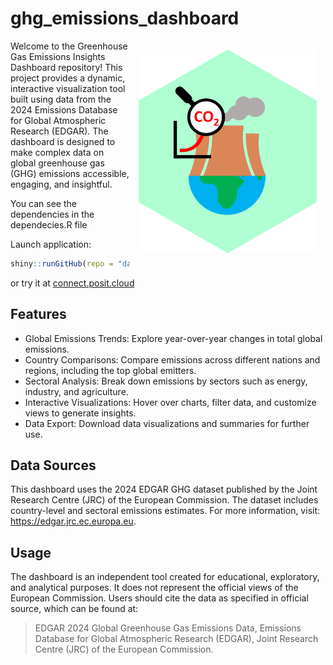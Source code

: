 # ghg_emissions_dashboard
<img src="logo.png" alt="Cover image" width="285" align="right" style="margin: 1em"/> Welcome to the Greenhouse Gas Emissions Insights Dashboard repository! This project provides a dynamic, interactive visualization tool built using data from the 2024 Emissions Database for Global Atmospheric Research (EDGAR). The dashboard is designed to make complex data on global greenhouse gas (GHG) emissions accessible, engaging, and insightful.

You can see the dependencies in the dependecies.R file

Launch application:

```r
shiny::runGitHub(repo = "davidrsch/ghg_emissions_dashboard", ref = "main")
```

or try it at [connect.posit.cloud](https://01948ad2-9d8f-5b40-7895-edbf812b72ed.share.connect.posit.cloud/)

## Features
* Global Emissions Trends: Explore year-over-year changes in total global emissions.
* Country Comparisons: Compare emissions across different nations and regions, including the top global emitters.
* Sectoral Analysis: Break down emissions by sectors such as energy, industry, and agriculture.
* Interactive Visualizations: Hover over charts, filter data, and customize views to generate insights.
* Data Export: Download data visualizations and summaries for further use.

## Data Sources
This dashboard uses the 2024 EDGAR GHG dataset published by the Joint Research Centre (JRC) of the European Commission. The dataset includes country-level and sectoral emissions estimates. For more information, visit:
https://edgar.jrc.ec.europa.eu.

## Usage
The dashboard is an independent tool created for educational, exploratory, and analytical purposes. It does not represent the official views of the European Commission. Users should cite the data as specified in official source, which can be found at:

> EDGAR 2024 Global Greenhouse Gas Emissions Data, Emissions Database for Global Atmospheric Research (EDGAR), Joint Research Centre (JRC) of the European Commission.
